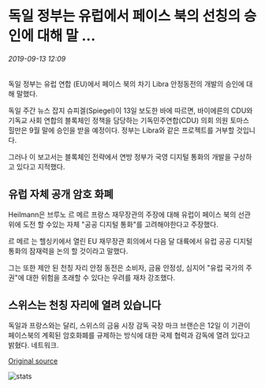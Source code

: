 # 독일 정부는 유럽에서 페이스 북의 선칭의 승인에 대해 말 ...

###### 2019-09-13 12:09

독일 정부는 유럽 연합 (EU)에서 페이스 북의 차기 Libra 안정동전의 개발의 승인에 대해 말했다.

독일 주간 뉴스 잡지 슈피겔(Spiegel)이 13일 보도한 바에 따르면, 바이에른의 CDU와 기독교 사회 연합의 블록체인 정책을 담당하는 기독민주연합(CDU) 의회 의원 토마스 힐만은 9월 말에 승인을 받을 예정이다. 정부는 Libra와 같은 프로젝트를 거부할 것입니다.

그러나 이 보고서는 블록체인 전략에서 연방 정부가 국영 디지털 통화의 개발을 구상하고 있다고 지적했다.

## 유럽 자체 공개 암호 화폐

Heilmann은 브루노 르 메르 프랑스 재무장관의 주장에 대해 유럽이 페이스 북의 선관위에 도전 할 수있는 자체 "공공 디지털 통화"를 고려해야한다고 주장했다.

르 메르 는 헬싱키에서 열린 EU 재무장관 회의에서 다음 달 대륙에서 유럽 공공 디지털 통화의 잠재력을 논의 할 것이라고 말했다.

그는 또한 제안 된 천칭 자리 안정 동전은 소비자, 금융 안정성, 심지어 "유럽 국가의 주권"에 대한 위험을 초래할 수 있다는 우려를 재차 강조했다.

## 스위스는 천칭 자리에 열려 있습니다

독일과 프랑스와는 달리, 스위스의 금융 시장 감독 국장 마크 브랜슨은 12일 이 기관이 페이스북의 계획된 암호화폐를 규제하는 방식에 대한 국제 협력과 감독에 열려 있다고 밝혔다. 네트워크.

[Original source](https://cointelegraph.com/news/german-govt-speaks-against-approval-of-facebooks-libra-in-europe)

![stats](https://c.statcounter.com/11760860/0/a89fa40b/1/ "stats")